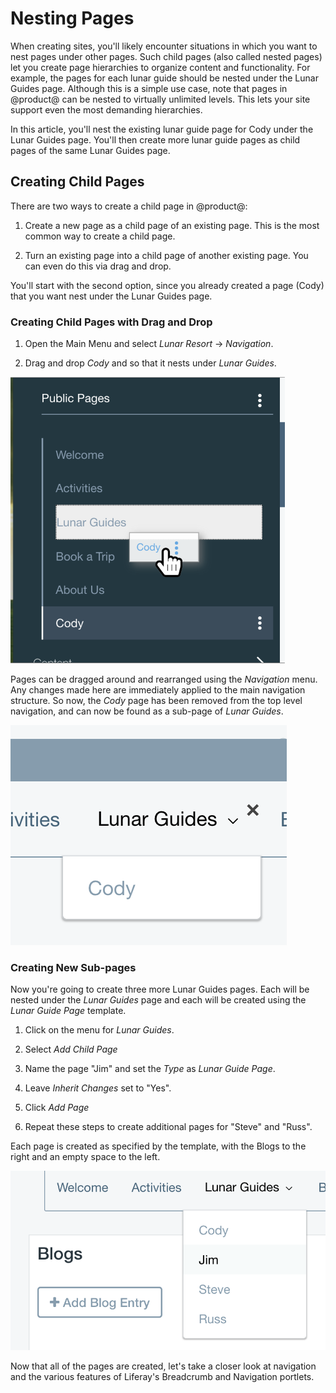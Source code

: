 # Nesting Pages

When creating sites, you'll likely encounter situations in which you want to 
nest pages under other pages. Such child pages (also called nested pages) let 
you create page hierarchies to organize content and functionality. For example, 
the pages for each lunar guide should be nested under the Lunar Guides page. 
Although this is a simple use case, note that pages in @product@ can be nested 
to virtually unlimited levels. This lets your site support even the most 
demanding hierarchies. 

In this article, you'll nest the existing lunar guide page for Cody under the 
Lunar Guides page. You'll then create more lunar guide pages as child pages of 
the same Lunar Guides page. 

## Creating Child Pages

There are two ways to create a child page in @product@: 

1.  Create a new page as a child page of an existing page. This is the most 
    common way to create a child page.

2.  Turn an existing page into a child page of another existing page. You can 
    even do this via drag and drop. 

You'll start with the second option, since you already created a page (Cody) 
that you want nest under the Lunar Guides page. 

### Creating Child Pages with Drag and Drop

1.  Open the Main Menu and select *Lunar Resort* &rarr; *Navigation*. 

2.  Drag and drop *Cody* and so that it nests under *Lunar Guides*.

![Figure x: Nesting a page with drag and drop.](../../../images/001-drag-cody.png)

Pages can be dragged around and rearranged using the *Navigation* menu. Any 
changes made here are immediately applied to the main navigation structure. So 
now, the *Cody* page has been removed from the top level navigation, and can 
now be found as a sub-page of *Lunar Guides*.

![Figure x: The new nav hierarchy.](../../../images/001-nav-hierarchy-1.png)

### Creating New Sub-pages

Now you're going to create three more Lunar Guides pages. Each will be nested 
under the *Lunar Guides* page and each will be created using the *Lunar Guide 
Page* template.

1. Click on the menu for *Lunar Guides*.

2. Select *Add Child Page*

3. Name the page "Jim" and set the *Type* as *Lunar Guide Page*.

4. Leave *Inherit Changes* set to "Yes".

5. Click *Add Page*

6. Repeat these steps to create additional pages for "Steve" and "Russ".

Each page is created as specified by the template, with the Blogs to the right
and an empty space to the left.

![Figure x: All the nested pages.](../../../images/001-all-nested-pages.png)

Now that all of the pages are created, let's take a closer look at navigation 
and the various features of Liferay's Breadcrumb and Navigation portlets.
